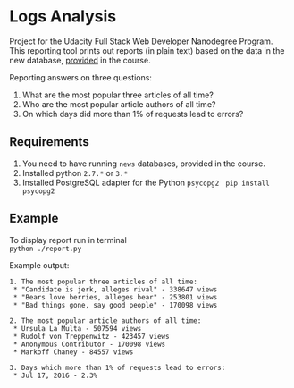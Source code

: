 # Logs Analysis

Project for the Udacity Full Stack Web Developer Nanodegree Program.  
This reporting tool prints out reports (in plain text) based on the data in the new database, [provided](https://d17h27t6h515a5.cloudfront.net/topher/2016/August/57b5f748_newsdata/newsdata.zip) in the course.  
  
Reporting answers on three questions:  
1. What are the most popular three articles of all time?
2. Who are the most popular article authors of all time?
3. On which days did more than 1% of requests lead to errors? 

## Requirements
1. You need to have running `news` databases, provided in the course.
2. Installed python `2.7.*` or `3.*`
3. Installed PostgreSQL adapter for the Python `psycopg2`  
`pip install psycopg2`

## Example
To display report run in terminal  
`python ./report.py`  
  
Example output:
```
1. The most popular three articles of all time:
 * "Candidate is jerk, alleges rival" - 338647 views
 * "Bears love berries, alleges bear" - 253801 views
 * "Bad things gone, say good people" - 170098 views

2. The most popular article authors of all time:
 * Ursula La Multa - 507594 views
 * Rudolf von Treppenwitz - 423457 views
 * Anonymous Contributor - 170098 views
 * Markoff Chaney - 84557 views

3. Days which more than 1% of requests lead to errors:
 * Jul 17, 2016 - 2.3%
```

